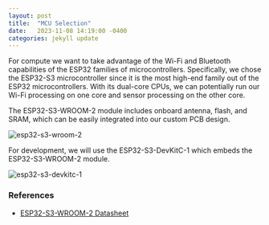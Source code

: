 ```yaml
---
layout: post
title:  "MCU Selection"
date:   2023-11-08 14:19:00 -0400
categories: jekyll update
---
```


For compute we want to take advantage of the Wi-Fi and Bluetooth capabilities of the ESP32 families of microcontrollers. Specifically, we chose the ESP32-S3 microcontroller since it is the most high-end family out of the ESP32 microcontrollers. With its dual-core CPUs, we can potentially run our Wi-Fi processing on one core and sensor processing on the other core.

The ESP32-S3-WROOM-2 module includes onboard antenna, flash, and SRAM, which can be easily integrated into our custom PCB design.

![esp32-s3-wroom-2]({{site.baseurl}}/assets/images/ESP32-S3-WROOM-2-N16R8V_SPL.png)

For development, we will use the ESP32-S3-DevKitC-1 which embeds the ESP32-S3-WROOM-2 module.

![esp32-s3-devkitc-1]({{site.baseurl}}/assets/images/esp32-s3-devkitc-1-v1-isometric.png)

### References
- [ESP32-S3-WROOM-2 Datasheet](https://www.espressif.com/sites/default/files/documentation/esp32-s3-wroom-2_datasheet_en.pdf)
